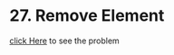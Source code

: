 # 27. Remove Element
[click Here](https://leetcode.com/problems/remove-element/) to see the problem

